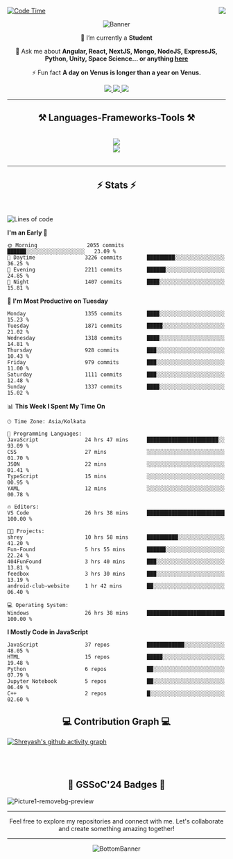 <div>
 
<img align="right" src="https://visitor-badge.laobi.icu/badge?page_id=shreyash3087.shreyash3087" />

 [![Code Time](https://wakatime.com/badge/user/cd5f70df-e644-46f4-a03b-e1ce78615131.svg)](https://wakatime.com/@cd5f70df-e644-46f4-a03b-e1ce78615131)
 
</div>


<div align="center">
 
![Banner](https://github.com/user-attachments/assets/fe33d289-b057-4d85-ad76-3103802aa9e1)

</div>


<div align="center">
 
 🔭 I’m currently a **Student** 

💬 Ask me about **Angular, React, NextJS, Mongo, NodeJS, ExpressJS, Python, Unity, Space Science... or anything [here](https://github.com/shreyash3087/shreyash3087/issues)**

⚡ Fun fact **A day on Venus is longer than a year on Venus.**

</div>
 
<div align="center"> 
  <a href="mailto:shreyash3087@gmail.com">
    <img src="https://img.shields.io/badge/Gmail-333333?style=for-the-badge&logo=gmail&logoColor=red" />
  </a>
  <a href="https://www.linkedin.com/in/shreyash-srivastava-1a1161280" target="_blank">
    <img src="https://img.shields.io/badge/LinkedIn-0077B5?style=for-the-badge&logo=linkedin&logoColor=white" target="_blank" />
  </a>
  <a href="https://github.com/shreyash3087" target="_blank">
     <img src="https://img.shields.io/badge/Github-FF5722?style=for-the-badge&logo=github&logoColor=white" target="_blank" />
  </a>
</div>
<hr/>
 
<h2 align="center">⚒️ Languages-Frameworks-Tools ⚒️</h2>
<br/>
<div align="center">
    <img src="https://skillicons.dev/icons?i=react,bootstrap,html,css,vscode,github,figma,cpp,vercel,netlify" /><br>
    <img src="https://skillicons.dev/icons?i=tailwind,git,nodejs,python,javascript,typescript,express,firebase,mongodb,nextjs,unity,azure,blender" /><br>
</div>

<br/>
<hr/>

<h2 align="center">⚡ Stats ⚡</h2>

<br>
<div>
 
 
<!--START_SECTION:waka-->
![Lines of code](https://img.shields.io/badge/From%20Hello%20World%20I%27ve%20Written-5.0%20million%20lines%20of%20code-blue)

**I'm an Early 🐤** 

```text
🌞 Morning                2055 commits        ██████░░░░░░░░░░░░░░░░░░░   23.09 % 
🌆 Daytime                3226 commits        █████████░░░░░░░░░░░░░░░░   36.25 % 
🌃 Evening                2211 commits        ██████░░░░░░░░░░░░░░░░░░░   24.85 % 
🌙 Night                  1407 commits        ████░░░░░░░░░░░░░░░░░░░░░   15.81 % 
```
📅 **I'm Most Productive on Tuesday** 

```text
Monday                   1355 commits        ████░░░░░░░░░░░░░░░░░░░░░   15.23 % 
Tuesday                  1871 commits        █████░░░░░░░░░░░░░░░░░░░░   21.02 % 
Wednesday                1318 commits        ████░░░░░░░░░░░░░░░░░░░░░   14.81 % 
Thursday                 928 commits         ███░░░░░░░░░░░░░░░░░░░░░░   10.43 % 
Friday                   979 commits         ███░░░░░░░░░░░░░░░░░░░░░░   11.00 % 
Saturday                 1111 commits        ███░░░░░░░░░░░░░░░░░░░░░░   12.48 % 
Sunday                   1337 commits        ████░░░░░░░░░░░░░░░░░░░░░   15.02 % 
```


📊 **This Week I Spent My Time On** 

```text
🕑︎ Time Zone: Asia/Kolkata

💬 Programming Languages: 
JavaScript               24 hrs 47 mins      ███████████████████████░░   93.09 % 
CSS                      27 mins             ░░░░░░░░░░░░░░░░░░░░░░░░░   01.70 % 
JSON                     22 mins             ░░░░░░░░░░░░░░░░░░░░░░░░░   01.41 % 
TypeScript               15 mins             ░░░░░░░░░░░░░░░░░░░░░░░░░   00.95 % 
YAML                     12 mins             ░░░░░░░░░░░░░░░░░░░░░░░░░   00.78 % 

🔥 Editors: 
VS Code                  26 hrs 38 mins      █████████████████████████   100.00 % 

🐱‍💻 Projects: 
shrey                    10 hrs 58 mins      ██████████░░░░░░░░░░░░░░░   41.20 % 
Fun-Found                5 hrs 55 mins       ██████░░░░░░░░░░░░░░░░░░░   22.24 % 
404FunFound              3 hrs 40 mins       ███░░░░░░░░░░░░░░░░░░░░░░   13.81 % 
feedbox                  3 hrs 30 mins       ███░░░░░░░░░░░░░░░░░░░░░░   13.19 % 
android-club-website     1 hr 42 mins        ██░░░░░░░░░░░░░░░░░░░░░░░   06.40 % 

💻 Operating System: 
Windows                  26 hrs 38 mins      █████████████████████████   100.00 % 
```

**I Mostly Code in JavaScript** 

```text
JavaScript               37 repos            ████████████░░░░░░░░░░░░░   48.05 % 
HTML                     15 repos            █████░░░░░░░░░░░░░░░░░░░░   19.48 % 
Python                   6 repos             ██░░░░░░░░░░░░░░░░░░░░░░░   07.79 % 
Jupyter Notebook         5 repos             ██░░░░░░░░░░░░░░░░░░░░░░░   06.49 % 
C++                      2 repos             █░░░░░░░░░░░░░░░░░░░░░░░░   02.60 % 
```




<!--END_SECTION:waka-->

</div>

<div>
  <div align="center" ><h2 align="center">💻 Contribution Graph 💻</h2></div>
 
  [![Shreyash's github activity graph](https://github-readme-activity-graph.vercel.app/graph?username=shreyash3087&hide_border=true&theme=github)](https://github.com/ashutosh00710/github-readme-activity-graph)
 
</div>

<br/><br/>

<h2 align="center">🔰 GSSoC'24 Badges 🔰</h2>

![Picture1-removebg-preview](https://github.com/user-attachments/assets/4ece96a5-043a-44df-b51b-40738d3603ff)

<div align="center"> 
  <hr/>
  Feel free to explore my repositories and connect with me. Let's collaborate and create something amazing together!
  <hr/>
</div>

<div align="center">
 
![BottomBanner](https://github.com/user-attachments/assets/7afe064f-9b9f-401d-bec1-35c8625bb3dc)

</div>

